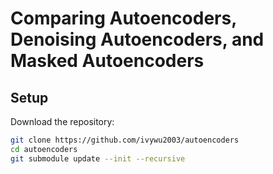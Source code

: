 # Comparing Autoencoders, Denoising Autoencoders, and Masked Autoencoders

## Setup

Download the repository:

```bash
git clone https://github.com/ivywu2003/autoencoders
cd autoencoders
git submodule update --init --recursive
```
